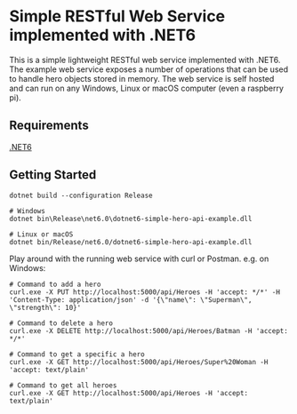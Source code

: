 # Simple RESTful Web Service implemented with .NET6
This is a simple lightweight RESTful web service implemented with .NET6. 
The example web service exposes a number of operations that can be used to handle hero objects stored in memory. 
The web service is self hosted and can run on any Windows, Linux or macOS computer (even a raspberry pi).

## Requirements

[.NET6](https://www.microsoft.com/net/learn/get-started/)

## Getting Started

 ```
 dotnet build --configuration Release

 # Windows
 dotnet bin\Release\net6.0\dotnet6-simple-hero-api-example.dll

 # Linux or macOS
 dotnet bin/Release/net6.0/dotnet6-simple-hero-api-example.dll
 ```

Play around with the running web service with curl or Postman.
e.g. on Windows:
```
# Command to add a hero
curl.exe -X PUT http://localhost:5000/api/Heroes -H 'accept: */*' -H 'Content-Type: application/json' -d '{\"name\": \"Superman\", \"strength\": 10}'
 
# Command to delete a hero
curl.exe -X DELETE http://localhost:5000/api/Heroes/Batman -H 'accept: */*'

# Command to get a specific a hero
curl.exe -X GET http://localhost:5000/api/Heroes/Super%20Woman -H 'accept: text/plain'

# Command to get all heroes
curl.exe -X GET http://localhost:5000/api/Heroes -H 'accept: text/plain'
```
